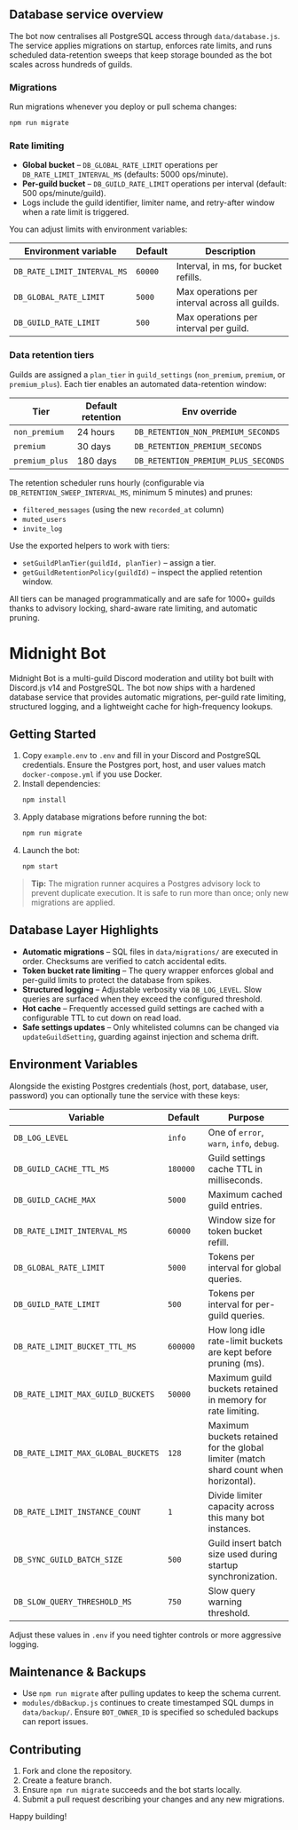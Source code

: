 ## Database service overview

The bot now centralises all PostgreSQL access through `data/database.js`. The service applies migrations on startup, enforces rate limits, and runs scheduled data-retention sweeps that keep storage bounded as the bot scales across hundreds of guilds.

### Migrations

Run migrations whenever you deploy or pull schema changes:

```bash
npm run migrate
```

### Rate limiting

- **Global bucket** – `DB_GLOBAL_RATE_LIMIT` operations per `DB_RATE_LIMIT_INTERVAL_MS` (defaults: 5000 ops/minute).
- **Per-guild bucket** – `DB_GUILD_RATE_LIMIT` operations per interval (default: 500 ops/minute/guild).
- Logs include the guild identifier, limiter name, and retry-after window when a rate limit is triggered.

You can adjust limits with environment variables:

| Environment variable | Default | Description |
| --- | --- | --- |
| `DB_RATE_LIMIT_INTERVAL_MS` | `60000` | Interval, in ms, for bucket refills. |
| `DB_GLOBAL_RATE_LIMIT` | `5000` | Max operations per interval across all guilds. |
| `DB_GUILD_RATE_LIMIT` | `500` | Max operations per interval per guild. |

### Data retention tiers

Guilds are assigned a `plan_tier` in `guild_settings` (`non_premium`, `premium`, or `premium_plus`). Each tier enables an automated data-retention window:

| Tier | Default retention | Env override |
| --- | --- | --- |
| `non_premium` | 24 hours | `DB_RETENTION_NON_PREMIUM_SECONDS` |
| `premium` | 30 days | `DB_RETENTION_PREMIUM_SECONDS` |
| `premium_plus` | 180 days | `DB_RETENTION_PREMIUM_PLUS_SECONDS` |

The retention scheduler runs hourly (configurable via `DB_RETENTION_SWEEP_INTERVAL_MS`, minimum 5 minutes) and prunes:

- `filtered_messages` (using the new `recorded_at` column)
- `muted_users`
- `invite_log`

Use the exported helpers to work with tiers:

- `setGuildPlanTier(guildId, planTier)` – assign a tier.
- `getGuildRetentionPolicy(guildId)` – inspect the applied retention window.

All tiers can be managed programmatically and are safe for 1000+ guilds thanks to advisory locking, shard-aware rate limiting, and automatic pruning.
# Midnight Bot

Midnight Bot is a multi-guild Discord moderation and utility bot built with Discord.js v14 and PostgreSQL. The bot now ships with a hardened database service that provides automatic migrations, per-guild rate limiting, structured logging, and a lightweight cache for high-frequency lookups.

## Getting Started

1. Copy `example.env` to `.env` and fill in your Discord and PostgreSQL credentials. Ensure the Postgres port, host, and user values match `docker-compose.yml` if you use Docker.
2. Install dependencies:
	```bash
	npm install
	```
3. Apply database migrations before running the bot:
	```bash
	npm run migrate
	```
4. Launch the bot:
	```bash
	npm start
	```

> **Tip:** The migration runner acquires a Postgres advisory lock to prevent duplicate execution. It is safe to run more than once; only new migrations are applied.

## Database Layer Highlights

- **Automatic migrations** – SQL files in `data/migrations/` are executed in order. Checksums are verified to catch accidental edits.
- **Token bucket rate limiting** – The query wrapper enforces global and per-guild limits to protect the database from spikes.
- **Structured logging** – Adjustable verbosity via `DB_LOG_LEVEL`. Slow queries are surfaced when they exceed the configured threshold.
- **Hot cache** – Frequently accessed guild settings are cached with a configurable TTL to cut down on read load.
- **Safe settings updates** – Only whitelisted columns can be changed via `updateGuildSetting`, guarding against injection and schema drift.

## Environment Variables

Alongside the existing Postgres credentials (host, port, database, user, password) you can optionally tune the service with these keys:

| Variable | Default | Purpose |
| --- | --- | --- |
| `DB_LOG_LEVEL` | `info` | One of `error`, `warn`, `info`, `debug`.
| `DB_GUILD_CACHE_TTL_MS` | `180000` | Guild settings cache TTL in milliseconds.
| `DB_GUILD_CACHE_MAX` | `5000` | Maximum cached guild entries.
| `DB_RATE_LIMIT_INTERVAL_MS` | `60000` | Window size for token bucket refill.
| `DB_GLOBAL_RATE_LIMIT` | `5000` | Tokens per interval for global queries.
| `DB_GUILD_RATE_LIMIT` | `500` | Tokens per interval for per-guild queries.
| `DB_RATE_LIMIT_BUCKET_TTL_MS` | `600000` | How long idle rate-limit buckets are kept before pruning (ms).
| `DB_RATE_LIMIT_MAX_GUILD_BUCKETS` | `50000` | Maximum guild buckets retained in memory for rate limiting.
| `DB_RATE_LIMIT_MAX_GLOBAL_BUCKETS` | `128` | Maximum buckets retained for the global limiter (match shard count when horizontal).
| `DB_RATE_LIMIT_INSTANCE_COUNT` | `1` | Divide limiter capacity across this many bot instances.
| `DB_SYNC_GUILD_BATCH_SIZE` | `500` | Guild insert batch size used during startup synchronization.
| `DB_SLOW_QUERY_THRESHOLD_MS` | `750` | Slow query warning threshold.

Adjust these values in `.env` if you need tighter controls or more aggressive logging.

## Maintenance & Backups

- Use `npm run migrate` after pulling updates to keep the schema current.
- `modules/dbBackup.js` continues to create timestamped SQL dumps in `data/backup/`. Ensure `BOT_OWNER_ID` is specified so scheduled backups can report issues.

## Contributing

1. Fork and clone the repository.
2. Create a feature branch.
3. Ensure `npm run migrate` succeeds and the bot starts locally.
4. Submit a pull request describing your changes and any new migrations.

Happy building!
